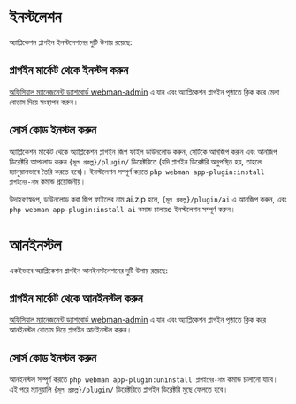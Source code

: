 # ইনস্টলেশন

অ্যাপ্লিকেশন প্লাগইন ইনস্টলেশনের দুটি উপায় রয়েছে:

## প্লাগইন মার্কেট থেকে ইনস্টল করুন
[অফিসিয়াল ম্যানেজমেন্ট ড্যাশবোর্ড webman-admin](https://www.workerman.net/plugin/82) এ যান এবং অ্যাপ্লিকেশন প্লাগইন পৃষ্ঠাতে ক্লিক করে মেলা বোতাম দিয়ে সংস্থাপন করুন।  

## সোর্স কোড ইনস্টল করুন
অ্যাপ্লিকেশন মার্কেট থেকে অ্যাপ্লিকেশন প্লাগইন জিপ ফাইল ডাউনলোড করুন, সেটিকে আনজিপ করুন এবং আনজিপ ডিরেক্টরি আপলোড করুন `{মূল প্রকল্প}/plugin/` ডিরেক্টরিতে (যদি প্লাগইন ডিরেক্টরি অনুপস্থিত হয়, তাহলে ম্যানুয়ালভাবে তৈরি করতে হবে)। ইনস্টলেশন সম্পূর্ণ করতে `php webman app-plugin:install প্লাগইনের-নাম` কমান্ড প্রয়োজনীয়।

উদাহরণস্বরূপ, ডাউনলোড করা জিপ ফাইলের নাম ai.zip হলে, `{মূল প্রকল্প}/plugin/ai` এ আনজিপ করুন, এবং `php webman app-plugin:install ai` কমান্ড চালায়e ইনস্টলেশন সম্পূর্ণ করুন।


# আনইনস্টল

একইভাবে অ্যাপ্লিকেশন প্লাগইন আনইনস্টলেশনের দুটি উপায় রয়েছে:

## প্লাগইন মার্কেট থেকে আনইনস্টল করুন
[অফিসিয়াল ম্যানেজমেন্ট ড্যাশবোর্ড webman-admin](https://www.workerman.net/plugin/82) এ যান এবং অ্যাপ্লিকেশন প্লাগইন পৃষ্ঠাতে ক্লিক করে আনইনস্টল বোতাম দিয়ে প্লাগইন আনইনস্টল করুন।  

## সোর্স কোড ইনস্টল করুন
আনইনস্টল সম্পূর্ণ করতে `php webman app-plugin:uninstall প্লাগইনের-নাম` কমান্ড চালানো যাবে। এই পরে ম্যানুয়ালি `{মূল প্রকল্প}/plugin/` ডিরেক্টরিতে প্লাগইন ডিরেক্টরি মুছে ফেলতে হবে।
